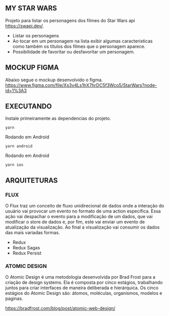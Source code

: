 ## MY STAR WARS
Projeto para listar os personagens dos filmes do Star Wars api https://swapi.dev/.
- Listar os personagens
- Ao tocar em um personagem na lista exibir algumas caracteristicas como também os títulos dos filmes que o personagem aparece.
- Possibilidade de favoritar ou desfavoritar um personagem.


## MOCKUP FIGMA
Abaixo segue o mockup desenvolvido o figma.
https://www.figma.com/file/Xs3v4Ls1hX7hrDC5f3Wco5/StarWars?node-id=1%3A3

## EXECUTANDO 
Instale primeiramente as dependencias do projeto.
```
yarn
```

Rodando em Android
```
yarn android
```

Rodando em Android
```
yarn ios
```

## ARQUITETURAS 
### FLUX 
O Flux traz um conceito de fluxo unidirecional de dados onde a interação do usuário vai provocar um evento no formato de uma action específica. Essa ação vai despachar o evento para a modificação de um dados, que vai modificar o store de dados e, por fim, este vai enviar um evento de atualização da visualização. Ao final a visualização vai consumir os dados das mais variadas formas.
- Redux
- Redux Sagas
- Redux Persist

### ATOMIC DESIGN
O Atomic Design é uma metodologia desenvolvida por Brad Frost para a criação de design systems. Ela é composta por cinco estágios, trabalhando juntos para criar interfaces de maneira deliberada e hierárquica. Os cinco estágios do Atomic Design são: átomos, moléculas, organismos, modelos e paginas.

https://bradfrost.com/blog/post/atomic-web-design/
